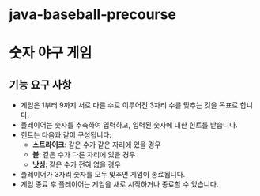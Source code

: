 # java-baseball-precourse

# 숫자 야구 게임

## 기능 요구 사항
- 게임은 1부터 9까지 서로 다른 수로 이루어진 3자리 수를 맞추는 것을 목표로 합니다.
- 플레이어는 숫자를 추측하여 입력하고, 입력된 숫자에 대한 힌트를 받습니다.
- 힌트는 다음과 같이 구성됩니다:
    - **스트라이크**: 같은 수가 같은 자리에 있을 경우
    - **볼**: 같은 수가 다른 자리에 있을 경우
    - **낫싱**: 같은 수가 전혀 없을 경우
- 플레이어가 3자리 숫자를 모두 맞추면 게임이 종료됩니다.
- 게임 종료 후 플레이어는 게임을 새로 시작하거나 종료할 수 있습니다.
